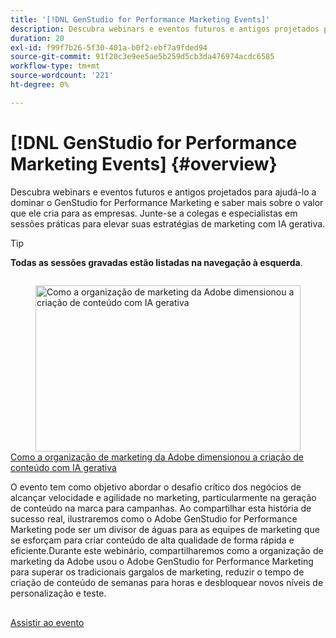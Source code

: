 ```yaml
---
title: '[!DNL GenStudio for Performance Marketing Events]'
description: Descubra webinars e eventos futuros e antigos projetados para ajudá-lo a dominar o GenStudio for Performance Marketing e saber mais sobre o valor que ele cria para as empresas. Junte-se a colegas e especialistas em sessões práticas para elevar suas estratégias de marketing com IA gerativa.
duration: 20
exl-id: f99f7b26-5f30-401a-b0f2-ebf7a9fded94
source-git-commit: 91f20c3e9ee5ae5b259d5cb3da476974acdc6585
workflow-type: tm+mt
source-wordcount: '221'
ht-degree: 0%

---
```


# [!DNL GenStudio for Performance Marketing Events] {#overview}

Descubra webinars e eventos futuros e antigos projetados para ajudá-lo a dominar o GenStudio for Performance Marketing e saber mais sobre o valor que ele cria para as empresas. Junte-se a colegas e especialistas em sessões práticas para elevar suas estratégias de marketing com IA gerativa.

>[!TIP]
>
>**Todas as sessões gravadas estão listadas na navegação à esquerda**.

<!-- CARDS

{cta  = Watch event}

* adobe-marketing-gen-ai.md

-->
<!-- START CARDS HTML - DO NOT MODIFY BY HAND -->
<div class="columns">
    <div class="column is-half-tablet is-half-desktop is-one-third-widescreen" aria-label="How Adobe’s Marketing Organization Scaled Content Creation with Generative AI">
        <div class="card" style="height: 100%; display: flex; flex-direction: column; height: 100%;">
            <div class="card-image">
                <figure class="image x-is-16by9">
                    <a href="adobe-marketing-gen-ai.md" title="Como a organização de marketing da Adobe dimensionou a criação de conteúdo com IA gerativa" target="_blank" rel="referrer">
                        <img class="is-bordered-r-small" src="https://video.tv.adobe.com/v/3435049/?format=jpeg&nocache=1752782883241" alt="Como a organização de marketing da Adobe dimensionou a criação de conteúdo com IA gerativa"
                             style="width: 100%; aspect-ratio: 16 / 9; object-fit: cover; overflow: hidden; display: block; margin: auto;">
                    </a>
                </figure>
            </div>
            <div class="card-content is-padded-small" style="display: flex; flex-direction: column; flex-grow: 1; justify-content: space-between;">
                <div class="top-card-content">
                    <p class="headline is-size-6 has-text-weight-bold">
                        <a href="adobe-marketing-gen-ai.md" target="_blank" rel="referrer" title="Como a organização de marketing da Adobe dimensionou a criação de conteúdo com IA gerativa">Como a organização de marketing da Adobe dimensionou a criação de conteúdo com IA gerativa</a>
                    </p>
                    <p class="is-size-6">O evento tem como objetivo abordar o desafio crítico dos negócios de alcançar velocidade e agilidade no marketing, particularmente na geração de conteúdo na marca para campanhas. Ao compartilhar esta história de sucesso real, ilustraremos como o Adobe GenStudio for Performance Marketing pode ser um divisor de águas para as equipes de marketing que se esforçam para criar conteúdo de alta qualidade de forma rápida e eficiente.Durante este webinário, compartilharemos como a organização de marketing da Adobe usou o Adobe GenStudio for Performance Marketing para superar os tradicionais gargalos de marketing, reduzir o tempo de criação de conteúdo de semanas para horas e desbloquear novos níveis de personalização e teste.</p>
                </div>
                <a href="adobe-marketing-gen-ai.md" target="_blank" rel="referrer" class="spectrum-Button spectrum-Button--outline spectrum-Button--primary spectrum-Button--sizeM" style="align-self: flex-start; margin-top: 1rem;">
                    <span class="spectrum-Button-label has-no-wrap has-text-weight-bold">Assistir ao evento</span>
                </a>
            </div>
        </div>
    </div>
</div>
<!-- END CARDS HTML - DO NOT MODIFY BY HAND -->